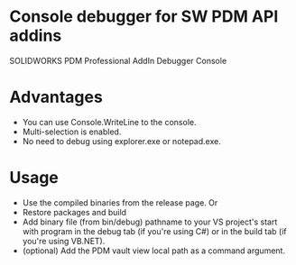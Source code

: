 # Console debugger for SW PDM API addins
SOLIDWORKS PDM Professional AddIn Debugger Console
# Advantages
- You can use Console.WriteLine to the console.
- Multi-selection is enabled.
- No need to debug using explorer.exe or notepad.exe.
# Usage
- Use the compiled binaries from the release page.
Or
- Restore packages and build
- Add binary file (from bin/debug) pathname to your VS project's start with program in the debug tab (if you're using C#) or in the build tab (if you're using VB.NET).
- (optional) Add the PDM vault view local path as a command argument. 
